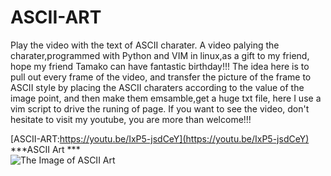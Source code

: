 # ASCII-ART
Play the video with the text of ASCII charater. A video palying the charater,programmed with Python and VIM in linux,as a gift to my friend, hope my friend Tamako can have fantastic birthday!!!
The idea here is to pull out every frame of the video, and transfer the picture of the frame to ASCII style by placing the ASCII charaters according to the value of the image point, and then make them emsamble,get a huge txt file, here I use a vim script to drive the runing of page.
If you want to see the video, don't hesitate to visit my youtube, you are more than welcome!!!  

[ASCII-ART:https://youtu.be/IxP5-jsdCeY](https://youtu.be/IxP5-jsdCeY)    
***ASCII Art  ***    
![The Image of ASCII Art ](https://github.com/kyle662606957/ASCII-ART/blob/master/For%20Tamako.PNG)
